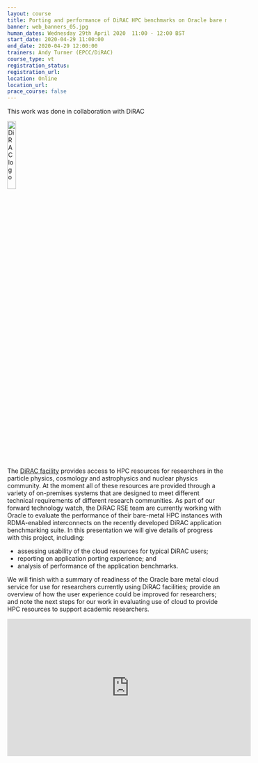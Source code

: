 ```yaml
---
layout: course
title: Porting and performance of DiRAC HPC benchmarks on Oracle bare metal cloud
banner: web_banners_05.jpg
human_dates: Wednesday 29th April 2020  11:00 - 12:00 BST
start_date: 2020-04-29 11:00:00
end_date: 2020-04-29 12:00:00
trainers: Andy Turner (EPCC/DiRAC)
course_type: vt
registration_status:
registration_url:
location: Online
location_url:
prace_course: false
---
```

 
This work was done in collaboration with DiRAC

<p>
<div><img src="../../../img/dirac.png" alt="DiRAC logo" width="20%" />
</div>
</p>

The [DiRAC facility](http://www.dirac.ac.uk) provides access to HPC resources for researchers in the particle physics, cosmology and astrophysics and nuclear physics community. At the moment all of these resources are provided through a variety of on-premises systems that are designed to meet different technical requirements of different research communities. As part of our forward technology watch, the DiRAC RSE team are currently working with Oracle to evaluate the performance of their bare-metal HPC instances with RDMA-enabled interconnects on the recently developed DiRAC application benchmarking suite. In this presentation we will give details of progress with this project, including:

* assessing usability of the cloud resources for typical DiRAC users;
* reporting on application porting experience; and
* analysis of performance of the application benchmarks.

We will finish with a summary of readiness of the Oracle bare metal cloud service for use for researchers currently using DiRAC facilities; provide an overview of how the user experience could be improved for researchers; and note the next steps for our work in evaluating use of cloud to provide HPC resources to support academic researchers.

<div>

<iframe width="560" height="315" src="https://www.youtube.com/embed/wl7hrfpheq4" frameborder="0" allow="accelerometer; autoplay; encrypted-media; gyroscope; picture-in-picture" allowfullscreen></iframe>

</div>



